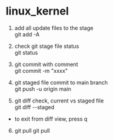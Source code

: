 # linux_kernel

1. add all update files to the stage  
git add -A

2. check git stage file status  
git status

3. git commit with comment  
git commit -m "xxxx"

4. git staged file commit to main branch  
git push -u origin main

5. git diff check, current vs staged file  
git diff --staged  
- to exit from diff view, press q

6. git pull
git pull


